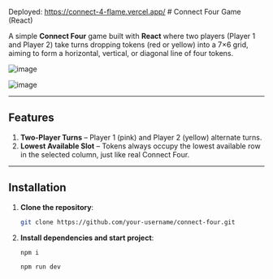 Deployed: https://connect-4-flame.vercel.app/
\# Connect Four Game (React)

A simple **Connect Four** game built with **React** where two players (Player 1 and Player 2) take turns dropping tokens (red or yellow) into a 7×6 grid, aiming to form a horizontal, vertical, or diagonal line of four tokens.

![image](https://github.com/user-attachments/assets/c4198736-ba26-43ed-9375-0ff6ade6656c)

![image](https://github.com/user-attachments/assets/356d996c-45c9-4e74-9152-2f036e6eb03d)


---

## Features

1. **Two-Player Turns** – Player 1 (pink) and Player 2 (yellow) alternate turns.
2. **Lowest Available Slot** – Tokens always occupy the lowest available row in the selected column, just like real Connect Four.

---

## Installation

1. **Clone the repository**:
   ```bash
   git clone https://github.com/your-username/connect-four.git
   ```
1. **Install dependencies and start project**:
   ```bash
   npm i
   ```
   ```bash
   npm run dev
   ```
